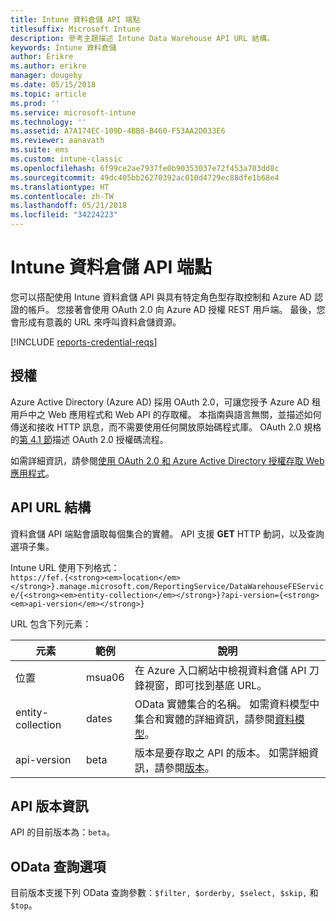 ```yaml
---
title: Intune 資料倉儲 API 端點
titlesuffix: Microsoft Intune
description: 參考主題描述 Intune Data Warehouse API URL 結構。
keywords: Intune 資料倉儲
author: Erikre
ms.author: erikre
manager: dougeby
ms.date: 05/15/2018
ms.topic: article
ms.prod: ''
ms.service: microsoft-intune
ms.technology: ''
ms.assetid: A7A174EC-109D-4BB8-B460-F53AA2D033E6
ms.reviewer: aanavath
ms.suite: ems
ms.custom: intune-classic
ms.openlocfilehash: 6f99ce2ae7937fe0b90353037e72f453a703dd8c
ms.sourcegitcommit: 49dc405bb26270392ac010d4729ec88dfe1b68e4
ms.translationtype: HT
ms.contentlocale: zh-TW
ms.lasthandoff: 05/21/2018
ms.locfileid: "34224223"
---
```

# <a name="intune-data-warehouse-api-endpoint"></a>Intune 資料倉儲 API 端點

您可以搭配使用 Intune 資料倉儲 API 與具有特定角色型存取控制和 Azure AD 認證的帳戶。 您接著會使用 OAuth 2.0 向 Azure AD 授權 REST 用戶端。 最後，您會形成有意義的 URL 來呼叫資料倉儲資源。

[!INCLUDE [reports-credential-reqs](./includes/reports-credential-reqs.md)]

## <a name="authorization"></a>授權

Azure Active Directory (Azure AD) 採用 OAuth 2.0，可讓您授予 Azure AD 租用戶中之 Web 應用程式和 Web API 的存取權。 本指南與語言無關，並描述如何傳送和接收 HTTP 訊息，而不需要使用任何開放原始碼程式庫。 OAuth 2.0 規格的[第 4.1 節](https://tools.ietf.org/html/rfc6749#section-4.1)描述 OAuth 2.0 授權碼流程。

如需詳細資訊，請參閱[使用 OAuth 2.0 和 Azure Active Directory 授權存取 Web 應用程式](https://docs.microsoft.com/azure/active-directory/develop/active-directory-protocols-oauth-code)。

## <a name="api-url-structure"></a>API URL 結構

資料倉儲 API 端點會讀取每個集合的實體。 API 支援 **GET** HTTP 動詞，以及查詢選項子集。

Intune URL 使用下列格式：  
`https://fef.{<strong><em>location</em></strong>}.manage.microsoft.com/ReportingService/DataWarehouseFEService/{<strong><em>entity-collection</em></strong>}?api-version={<strong><em>api-version</em></strong>}`

URL 包含下列元素：

| 元素 | 範例 | 說明 |
|-------------------|------------|--------------------------------------------------------------------------------------------------------------------|
| 位置 | msua06 | 在 Azure 入口網站中檢視資料倉儲 API 刀鋒視窗，即可找到基底 URL。 |
| entity-collection | dates | OData 實體集合的名稱。 如需資料模型中集合和實體的詳細資訊，請參閱[資料模型](reports-ref-data-model.md)。 |
| api-version | beta | 版本是要存取之 API 的版本。 如需詳細資訊，請參閱[版本](#API-version-information)。 |


## <a name="api-version-information"></a>API 版本資訊

API 的目前版本為：`beta`。 

## <a name="odata-query-options"></a>OData 查詢選項

目前版本支援下列 OData 查詢參數：`$filter, $orderby, $select, $skip,` 和 `$top`。
